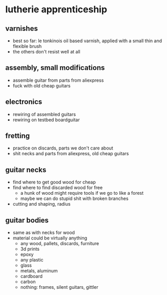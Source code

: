 # lutherie apprenticeship

## varnishes
- best so far: le tonkinois oil based varnish,
applied with a small thin and flexible brush
- the others don't resist well at all


## assembly, small modifications

- assemble guitar from parts from aliexpress
- fuck with old cheap guitars


## electronics

- rewiring of assembled guitars
- rewiring on testbed boardguitar


## fretting

- practice on discards, parts we don't care about
- shit necks and parts from aliexpress, old cheap guitars


## guitar necks

- find where to get good wood for cheap
- find where to find discarded wood for free
	* a hunk of wood might require tools if we go to like a forest
	* maybe we can do stupid shit with broken branches
- cutting and shaping, radius


## guitar bodies

- same as with necks for wood
- material could be virtually anything
	* any wood, pallets, discards, furniture
	* 3d prints
	* epoxy
	* any plastic
	* glass
	* metals, aluminum
	* cardboard
	* carbon
	* nothing: frames, silent guitars, gittler
